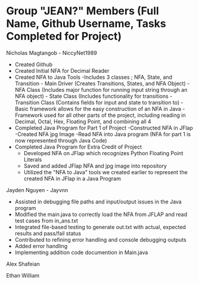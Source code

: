 Group "JEAN?" Members (Full Name, Github Username, Tasks Completed for Project)
================================================================================
Nicholas Magtangob - NiccyNet1989
  - Created Github
  - Created Initial NFA for Decimal Reader
  - Created NFA to Java Tools
	-Includes 3 classes ; NFA, State, and Transition
		- Main Driver (Creates Transitions, States, and NFA Object)
		- NFA Class (Includes major function for running input string through an NFA object)
		- State Class (Includes functionality for transitions
		- Transition Class (Contains fields for input and state to transition to)
		-Basic framework allows for the easy construction of an NFA in Java
		-Framework used for all other parts of the project, including reading in Decimal, Octal, Hex, Floating Point, and combining all 4
  - Completed Java Program for Part 1 of Project
	-Constructed NFA in JFlap
	-Created NFA jpg Image
	-Read NFA into Java program (NFA for part 1 is now represented through Java Code)
  - Completed Java Program for Extra Credit of Project
	- Developed NFA on JFlap which recognizes Python Floating Point Literals
	- Saved and added JFlap NFA and jpg image into repository
	- Utilized the "NFA to Java" tools we created earlier to represent the created NFA in JFlap in a Java Program
		


Jayden Nguyen - Jayvnn
  - Assisted in debugging file paths and input/output issues in the Java program  
  - Modified the main.java to correctly load the NFA from JFLAP and read test cases from in_ans.txt  
  - Integrated file-based testing to generate out.txt with actual, expected results and pass/fail status  
  - Contributed to refining error handling and console debugging outputs  
  - Added error handling
  - Implementing addition code documention in Main.java


Alex Shafeian



Ethan William
